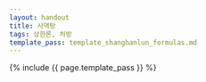 ```yaml
---
layout: handout
title: 사역탕
tags: 상한론, 처방
template_pass: template_shanghanlun_formulas.md
---
```



{% include {{ page.template_pass }} %}